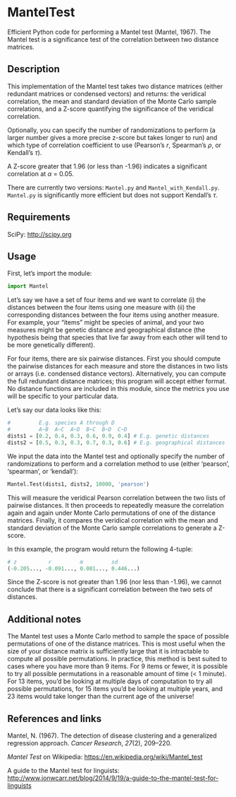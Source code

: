 MantelTest
==========

Efficient Python code for performing a Mantel test (Mantel, 1967). The Mantel test is a significance test of the correlation between two distance matrices.


Description
-----------

This implementation of the Mantel test takes two distance matrices (either redundant matrices or condensed vectors) and returns: the veridical correlation, the mean and standard deviation of the Monte Carlo sample correlations, and a Z-score quantifying the significance of the veridical correlation.

Optionally, you can specify the number of randomizations to perform (a larger number gives a more precise z-score but takes longer to run) and which type of correlation coefficient to use (Pearson’s *r*, Spearman’s *ρ*, or Kendall’s *τ*).

A Z-score greater that 1.96 (or less than -1.96) indicates a significant correlation at *α* = 0.05.

There are currently two versions: ```Mantel.py``` and ```Mantel_with_Kendall.py```. ```Mantel.py``` is significantly more efficient but does not support Kendall’s *τ*.


Requirements
------------

SciPy: http://scipy.org


Usage
-----

First, let’s import the module:

```python
import Mantel
```

Let’s say we have a set of four items and we want to correlate (i) the distances between the four items using one measure with (ii) the corresponding distances between the four items using another measure. For example, your “items” might be species of animal, and your two measures might be genetic distance and geographical distance (the hypothesis being that species that live far away from each other will tend to be more genetically different).

For four items, there are six pairwise distances. First you should compute the pairwise distances for each measure and store the distances in two lists or arrays (i.e. condensed distance vectors). Alternatively, you can compute the full redundant distance matrices; this program will accept either format. No distance functions are included in this module, since the metrics you use will be specific to your particular data.

Let’s say our data looks like this:

```python
#         E.g. species A through D
#         A~B  A~C  A~D  B~C  B~D  C~D
dists1 = [0.2, 0.4, 0.3, 0.6, 0.9, 0.4] # E.g. genetic distances
dists2 = [0.5, 0.3, 0.3, 0.7, 0.3, 0.6] # E.g. geographical distances
```

We input the data into the Mantel test and optionally specify the number of randomizations to perform and a correlation method to use (either ‘pearson’, ‘spearman’, or ‘kendall’):

```python
Mantel.Test(dists1, dists2, 10000, 'pearson')
```

This will measure the veridical Pearson correlation between the two lists of pairwise distances. It then proceeds to repeatedly measure the correlation again and again under Monte Carlo permutations of one of the distance matrices. Finally, it compares the veridical correlation with the mean and standard deviation of the Monte Carlo sample correlations to generate a Z-score.

In this example, the program would return the following 4-tuple:

```python
# z          r         m         sd
(-0.205..., -0.091..., 0.001..., 0.446...)
```

Since the Z-score is not greater than 1.96 (nor less than -1.96), we cannot conclude that there is a significant correlation between the two sets of distances.


Additional notes
----------------

The Mantel test uses a Monte Carlo method to sample the space of possible permutations of one of the distance matrices. This is most useful when the size of your distance matrix is sufficiently large that it is intractable to compute all possible permutations. In practice, this method is best suited to cases where you have more than 9 items. For 9 items or fewer, it is possible to try all possible permutations in a reasonable amount of time (< 1 minute). For 13 items, you’d be looking at multiple days of computation to try all possible permutations, for 15 items you’d be looking at multiple years, and 23 items would take longer than the current age of the universe!


References and links
--------------------

Mantel, N. (1967). The detection of disease clustering and a generalized regression approach. *Cancer Research*, *27*(2), 209–220.

*Mantel Test* on Wikipedia: https://en.wikipedia.org/wiki/Mantel_test

A guide to the Mantel test for linguists: http://www.jonwcarr.net/blog/2014/9/19/a-guide-to-the-mantel-test-for-linguists
